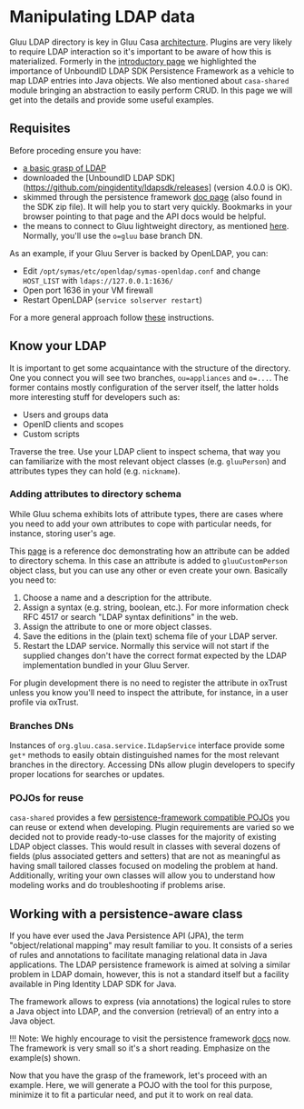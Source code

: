 # Manipulating LDAP data

Gluu LDAP directory is key in Gluu Casa [architecture](./architecture.md#backend). Plugins are very likely to require LDAP interaction so it's important to be aware of how this is materialized. Formerly in the [introductory page](./intro-plugin.md#ldap-sdk-for-java) we highlighted the importance of UnboundID LDAP SDK Persistence Framework as a vehicle to map LDAP entries into Java objects. We also mentioned about `casa-shared` module bringing an abstraction to easily perform CRUD. In this page we will get into the details and provide some useful examples.

## Requisites

Before proceding ensure you have:

- [a basic grasp of LDAP](./intro-plugin.md#ldap-notions)
- downloaded the [UnboundID LDAP SDK](https://github.com/pingidentity/ldapsdk/releases] (version 4.0.0 is OK). 
- skimmed through the persistence framework [doc page](https://docs.ldap.com/ldap-sdk/docs/persist/index.html) (also found in the SDK zip file). It will help you to start very quickly. Bookmarks in your browser pointing to that page and the API docs would be helpful.
- the means to connect to Gluu lightweight directory, as mentioned [here](./intro-plugin.md#a-running-gluu-casa-installation). Normally, you'll use the `o=gluu` base branch DN.

As an example, if your Gluu Server is backed by OpenLDAP, you can:

- Edit `/opt/symas/etc/openldap/symas-openldap.conf` and change `HOST_LIST` with `ldaps://127.0.0.1:1636/`
- Open port 1636 in your VM firewall
- Restart OpenLDAP (`service solserver restart`)

For a more general approach follow [these](https://gluu.org/docs/ce/user-management/local-user-management#manage-users-in-gluu-ldap) instructions.

## Know your LDAP

It is important to get some acquaintance with the structure of the directory. One you connect you will see two branches, `ou=appliances` and `o=...`. The former contains mostly configuration of the server itself, the latter holds more interesting stuff for developers such as:
- Users and groups data
- OpenID clients and scopes
- Custom scripts

Traverse the tree. Use your LDAP client to inspect schema, that way you can familiarize with the most relevant object classes (e.g. `gluuPerson`) and attributes types they can hold (e.g. `nickname`).

### Adding attributes to directory schema

While Gluu schema exhibits lots of attribute types, there are cases where you need to add your own attributes to cope with particular needs, for instance, storing user's age.

This [page](https://gluu.org/docs/ce/admin-guide/attribute#custom-attributes) is a reference doc demonstrating how an attribute can be added to directory schema. In this case an attribute is added to `gluuCustomPerson` object class, but you can use any other or even create your own. Basically you need to:

1. Choose a name and a description for the attribute.
1. Assign a syntax (e.g. string, boolean, etc.). For more information check RFC 4517 or search "LDAP syntax definitions" in the web.
1. Assign the attribute to one or more object classes.
1. Save the editions in the (plain text) schema file of your LDAP server.
1. Restart the LDAP service. Normally this service will not start if the supplied changes don't have the correct format expected by the LDAP implementation bundled in your Gluu Server.

For plugin development there is no need to register the attribute in oxTrust unless you know you'll need to inspect the attribute, for instance, in a user profile via oxTrust.

### Branches DNs

Instances of `org.gluu.casa.service.ILdapService` interface provide some `get*` methods to easily obtain distinguished names for the most relevant branches in the directory. Accessing DNs allow plugin developers to specify proper locations for searches or updates.

### POJOs for reuse

`casa-shared` provides a few [persistence-framework compatible POJOs](./intro-plugin.md#ldap-ped-pojos) you can reuse or extend when developing. Plugin requirements are varied so we decided not to provide ready-to-use classes for the majority of existing LDAP object classes. This would result in classes with several dozens of fields (plus associated getters and setters) that are not as meaningful as having small tailored classes focused on modeling the problem at hand. Additionally, writing your own classes will allow you to understand how modeling works and do troubleshooting if problems arise.

## Working with a persistence-aware class

If you have ever used the Java Persistence API (JPA), the term "object/relational mapping" may result familiar to you. It consists of a series of rules and annotations to facilitate managing relational data in Java applications. The LDAP persistence framework is aimed at solving a similar problem in LDAP domain, however, this is not a standard itself but a facility available in Ping Identity LDAP SDK for Java. 

The framework allows to express (via annotations) the logical rules to store a Java object into LDAP, and the conversion (retrieval) of an entry into a Java object.

!!! Note: 
    We highly encourage to visit the persistence framework [docs](https://docs.ldap.com/ldap-sdk/docs/persist/index.html) now. The framework is very small so it's a short reading. Emphasize on the example(s) shown.
    
Now that you have the grasp of the framework, let's proceed with an example. Here, we will generate a POJO with the tool for this purpose, minimize it to fit a particular need, and put it to work on real data.

<!--
Suppose your boss ask you to write 
que ejemplo poner basado en la lista de plugins por hacer: social, dev portal, gdpr, consent
----------

unboundid-ldapsdk-4.0.4\tools\generate-source-from-schema.bat --hostname <hostname> --port 1636 --bindDN "cn=directory manager,o=gluu" --bindPassword "<password>" --structuralClass <object-class> --rdnAttribute <rdn-attribute> --packageName <java-package> --className <java-class-name> --terse
-->
